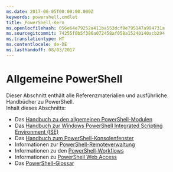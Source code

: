 ```yaml
---
ms.date: 2017-06-05T00:00:00.000Z
keywords: powershell,cmdlet
title: PowerShell-Kern
ms.openlocfilehash: 056e64e79252a411ba553dcf9e795147a994731a
ms.sourcegitcommit: 74255f0b5f386a072458af058a15240140acb294
ms.translationtype: HT
ms.contentlocale: de-DE
ms.lasthandoff: 08/03/2017
---
```

#  <a name="common-powershell"></a>Allgemeine PowerShell
Dieser Abschnitt enthält alle Referenzmaterialien und ausführliche Handbücher zu PowerShell.  
Inhalt dieses Abschnitts:
-  Das [Handbuch zu den allgemeinen PowerShell-Modulen](core-modules.md)
-  Das [Handbuch zur Windows PowerShell Integrated Scripting Environment (ISE)](ise-guide.md)
-  Das [Handbuch zum PowerShell-Konsolenfenster](console-guide.md)
-  Informationen zur [PowerShell-Remoteverwaltung](Running-Remote-Commands.md)
-  Informationen zu den [PowerShell-Workflows](workflows-guide.md)
-  Informationen zu [PowerShell Web Access](web-access.md)
-  Das [PowerShell-Glossar](../Windows-PowerShell-Glossary.md)

